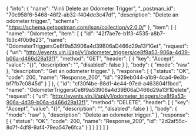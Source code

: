 {
  "info": {
    "name": "Vinli Delete an Odometer Trigger",
    "_postman_id": "70c958f6-5468-46f2-ab32-f404de3c47df",
    "description": "Delete an odometer trigger.",
    "schema": "https://schema.getpostman.com/json/collection/v2.0.0/"
  },
  "item": [
    {
      "name": "Odometer",
      "item": [
        {
          "id": "42f7ae7e-b1f3-4535-a8b7-1b3c4f0b9e23",
          "name": "OdometerTriggersCe8f9a53906a4d39B06aD466d29a13f1Get",
          "request": {
            "url": "http://events.vin.li/api/v1/odometer_triggers/ce8f9a53-906a-4d39-b06a-d466d29a13f1",
            "method": "GET",
            "header": [
              {
                "key": "Accept",
                "value": "{}",
                "description": "",
                "disabled": false
              }
            ],
            "body": {
              "mode": "raw"
            },
            "description": "Get an odometer trigger."
          },
          "response": [
            {
              "status": "OK",
              "code": 200,
              "name": "Response_200",
              "id": "929eb044-a1b9-4ca4-9e3b-bf7fb7c0845d"
            }
          ]
        },
        {
          "id": "cf30f4be-88d1-4e44-97ed-a463804f1bcd",
          "name": "OdometerTriggersCe8f9a53906a4d39B06aD466d29a13f1Delete",
          "request": {
            "url": "http://events.vin.li/api/v1/odometer_triggers/ce8f9a53-906a-4d39-b06a-d466d29a13f1",
            "method": "DELETE",
            "header": [
              {
                "key": "Accept",
                "value": "{}",
                "description": "",
                "disabled": false
              }
            ],
            "body": {
              "mode": "raw"
            },
            "description": "Delete an odometer trigger."
          },
          "response": [
            {
              "status": "OK",
              "code": 200,
              "name": "Response_200",
              "id": "2d2af55c-8d7f-4df8-9af4-79ea547e6fca"
            }
          ]
        }
      ]
    }
  ]
}